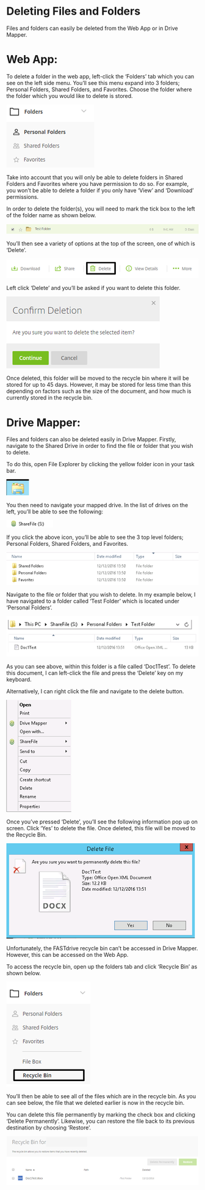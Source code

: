 # Deleting Files and Folders

Files and folders can easily be deleted from the Web App or in Drive Mapper.

# Web App:

To delete a folder in the web app, left-click the ‘Folders’ tab which you can see on the left side menu. You’ll see this menu expand into 3 folders; Personal Folders, Shared Folders, and Favorites. Choose the folder where the folder which you would like to delete is stored.

![Image97](files/Image97.png)

Take into account that you will only be able to delete folders in Shared Folders and Favorites where you have permission to do so. For example, you won’t be able to delete a folder if you only have ‘View’ and ‘Download’ permissions.

In order to delete the folder(s), you will need to mark the tick box to the left of the folder name as shown below.

![Image98](files/Image98.png)

You’ll then see a variety of options at the top of the screen, one of which is ‘Delete’.

![Image99](files/Image99.png)

Left click ‘Delete’ and you’ll be asked if you want to delete this folder.

![Image100](files/Image100.png)

Once deleted, this folder will be moved to the recycle bin where it will be stored for up to 45 days. However, it may be stored for less time than this depending on factors such as the size of the document, and how much is currently stored in the recycle bin.

# Drive Mapper:

Files and folders can also be deleted easily in Drive Mapper. Firstly, navigate to the Shared Drive in order to find the file or folder that you wish to delete.

To do this, open File Explorer by clicking the yellow folder icon in your task bar.

![Image101](files/Image101.png)

You then need to navigate your mapped drive. In the list of drives on the left, you’ll be able to see the following:

![Image102](files/Image102.png)

If you click the above icon, you’ll be able to see the 3 top level folders; Personal Folders, Shared Folders, and Favorites.

![Image103](files/Image103.png)

Navigate to the file or folder that you wish to delete. In my example below, I have navigated to a folder called ‘Test Folder’ which is located under ‘Personal Folders’.

![Image104](files/Image104.png)

As you can see above, within this folder is a file called ‘Doc1Test’. To delete this document, I can left-click the file and press the ‘Delete’ key on my keyboard.

Alternatively, I can right click the file and navigate to the delete button.

![Image105](files/Image105.png)

Once you’ve pressed ‘Delete’, you’ll see the following information pop up on screen. Click ‘Yes’ to delete the file. Once deleted, this file will be moved to the Recycle Bin.

![Image106](files/Image106.png)

Unfortunately, the FASTdrive recycle bin can’t be accessed in Drive Mapper. However, this can be accessed on the Web App.

To access the recycle bin, open up the folders tab and click ‘Recycle Bin’ as shown below.

![Image107](files/Image107.png)

You’ll then be able to see all of the files which are in the recycle bin. As you can see below, the file that we deleted earlier is now in the recycle bin.

You can delete this file permanently by marking the check box and clicking ‘Delete Permanently’. Likewise, you can restore the file back to its previous destination by choosing ‘Restore’.

![Image108](files/Image108.png)
